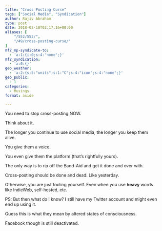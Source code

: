```yaml
---
title: "Cross Posting Curse"
tags: ["Social Media", "Syndication"]
author: Rajiv Abraham
type: post
date: 2018-02-18T02:17:16+00:00
aliases: [
    "/552/552/",
    "/49/cross-posting-curse/"
]
mf2_mp-syndicate-to:
  - 'a:1:{i:0;s:4:"none";}'
mf2_syndication:
  - 'a:0:{}'
geo_weather:
  - 'a:2:{s:5:"units";s:1:"C";s:4:"icon";s:4:"none";}'
geo_public:
  - 1
categories:
  - Musings
format: aside

---
```

<p style="text-align: left;">
  You need to stop cross-posting NOW.
</p>

<p style="text-align: left;">
  Think about it.
</p>

<p style="text-align: left;">
  The longer you continue to use social media, the longer you keep them alive.
</p>

<p style="text-align: left;">
  You give them a voice.
</p>

<p style="text-align: left;">
  You even give them the platform (that&#8217;s rightfully yours).
</p>

<p style="text-align: left;">
  The only way is to rip off the Band-Aid and get it done and over with.
</p>

<p style="text-align: left;">
  Cross-posting should be done and dead. Like yesterday.
</p>

<p style="text-align: left;">
  Otherwise, you are just fooling yourself. Even when you use <strong>heavy</strong> words like IndieWeb, self-hosted, etc.
</p>

<p style="text-align: left;">
  PS: But then what do I know? I still have my Twitter account and might even end up using it.
</p>

<p style="text-align: left;">
  Guess this is what they mean by altered states of consciousness.
</p>

<p style="text-align: left;">
  Facebook though is still deactivated.
</p>